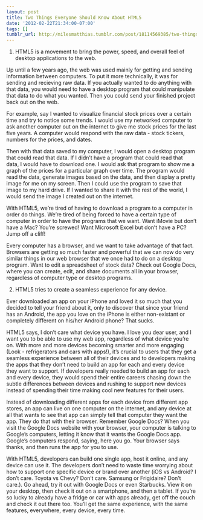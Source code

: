 ```yaml
---
layout: post
title: Two Things Everyone Should Know About HTML5
date: '2012-02-22T21:34:00-07:00'
tags: []
tumblr_url: http://milesmatthias.tumblr.com/post/18114569385/two-things-everyone-should-know-about-html5
---
```



1) HTML5 is a movement to bring the power, speed, and overall feel of desktop applications to the web.



Up until a few years ago, the web was used mainly for getting and sending information between computers. To put it more technically, it was for sending and recieving raw data. If you actually wanted to do anything with that data, you would need to have a desktop program that could manipulate that data to do what you wanted. Then you could send your finished project back out on the web.



For example, say I wanted to visualize financial stock prices over a certain time and try to notice some trends. I would use my networked computer to ask another computer out on the internet to give me stock prices for the last five years. A computer would respond with the raw data - stock tickers, numbers for the prices, and dates.



Then with that data saved to my computer, I would open a desktop program that could read that data. If I didn’t have a program that could read that data, I would have to download one. I would ask that program to show me a graph of the prices for a particular graph over time. The program would read the data, generate images based on the data, and then display a pretty image for me on my screen. Then I could use the program to save that image to my hard drive. If I wanted to share it with the rest of the world, I would send the image I created out on the internet.



With HTML5, we’re tired of having to download a program to a computer in order do things. We’re tired of being forced to have a certain type of computer in order to have the programs that we want. Want iMovie but don’t have a Mac? You’re screwed! Want Microsoft Excel but don’t have a PC? Jump off a cliff!



Every computer has a browser, and we want to take advantage of that fact. Browsers are getting so much faster and powerful that we can now do very similar things in our web browser that we once had to do on a desktop program. Want to edit a spreadsheet of stock data? Check out Google Docs, where you can create, edit, and share documents all in your browser, regardless of computer type or desktop programs.



2) HTML5 tries to create a seamless experience for any device.



Ever downloaded an app on your iPhone and loved it so much that you decided to tell your friend about it, only to discover that since your friend has an Android, the app you love on the iPhone is either non-existant or completely different on his/her Android phone? That sucks.



HTML5 says, I don’t care what device you have. I love you dear user, and I want you to be able to use my web app, regardless of what device you’re on. With more and more devices becoming smarter and more engaging (Look - refrigerators and cars with apps!), it’s crucial to users that they get a seamless experience between all of their devices and to developers making the apps that they don’t need to build an app for each and every device they want to support. If developers really needed to build an app for each and every device, they would spend their entire careers chasing down the subtle differences between devices and rushing to support new devices instead of spending their time making cool new features for their users.



Instead of downloading different apps for each device from different app stores, an app can live on one computer on the internet, and any device at all that wants to see that app can simply tell that computer they want the app. They do that with their browser. Remember Google Docs? When you visit the Google Docs website with your browser, your computer is talking to Google’s computers, letting it know that it wants the Google Docs app. Google’s computers respond, saying, here you go. Your browser says thanks, and then runs the app for you to use.



With HTML5, developers can build one single app, host it online, and any device can use it. The developers don’t need to waste time worrying about how to support one specific device or brand over another (iOS vs Android? I don’t care. Toyota vs Chevy? Don’t care. Samsung or Frigidaire? Don’t care.). Go ahead, try it out with Google Docs or even Starbucks. View it on your desktop, then check it out on a smartphone, and then a tablet. If you’re so lucky to already have a fridge or car with apps already, get off the couch and check it out there too. You’ll get the same experience, with the same features, everywhere, every device, every time.
